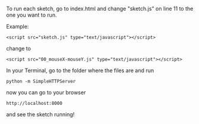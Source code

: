 To run each sketch, go to index.html and change 
"sketch.js" on line 11 to the one you want to run.

Example:
  
  `<script src="sketch.js" type="text/javascript"></script>`

change to
  
  `<script src="00_mouseX-mouseY.js" type="text/javascript"></script>`

In your Terminal, go to the folder where the files are and run

`python -m SimpleHTTPServer`

now you can go to your browser

`http://localhost:8000`

and see the sketch running!
